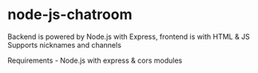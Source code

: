 # node-js-chatroom
Backend is powered by Node.js with Express, frontend is with HTML & JS
Supports nicknames and channels 

Requirements
    - Node.js with express & cors modules
